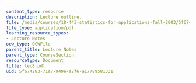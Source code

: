 ```yaml
---
content_type: resource
description: Lecture outline.
file: /media/courses/18-443-statistics-for-applications-fall-2003/5f67428371a7949ea2f6a17789581331_lec8.pdf
file_type: application/pdf
learning_resource_types:
- Lecture Notes
ocw_type: OCWFile
parent_title: Lecture Notes
parent_type: CourseSection
resourcetype: Document
title: lec8.pdf
uid: 5f674283-71a7-949e-a2f6-a17789581331
---
```

